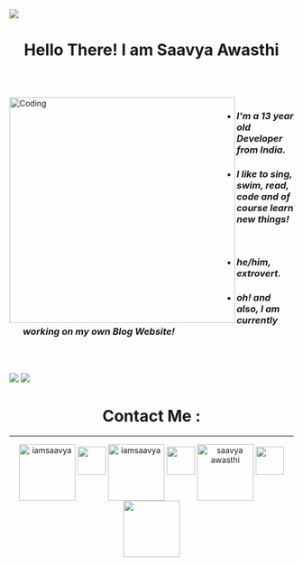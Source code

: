 

<img style= "align: left;" src="https://komarev.com/ghpvc/?username=SaavyaAwasthi&label=Profile%20views&color=eb3734&style=flat" />
<h1 align="center"> Hello There! I am Saavya Awasthi </h1> <br>
<p>
   <br>
  <img align="left" alt="Coding" width="400" src="https://cdn.dribbble.com/users/926537/screenshots/4502924/python-2.gif">
  
<ul>
  <li> <h3 align="left"> <i><b> I'm a 13 year old Developer from India.</b></i> </h3> </li> 
  <li> <h3 align="left"> <i><b> I like to sing, swim, read, code and of course learn new things! </b></i> </h3> </li><br>
  <li> <h3 align="left"> <i><b> he/him, extrovert. </b></i> </h3> </li> 
  <li> <h3 align="left"> <i><b> oh! and also, I am currently working on my own Blog Website! </b></i> </h3> </li> <br>
 <br>
  
</ul>
  
</p>
<div>
<img src="https://github-readme-stats.vercel.app/api/?username=iamsaavya&count_private=true&theme=tokyonight&show_icons=true">
  
<img src="https://github-readme-stats.vercel.app/api/top-langs/?username=iamsaavya&langs_count=5&theme=tokyonight"> 
 <br>
</div> 
<h1 align ="center" width="350px"> Contact Me : </h1>
<hr>
<div align = "center">
<a href="https://twitter.com/iamsaavya" target="blank"><img align="center" src="https://raw.githubusercontent.com/rahuldkjain/github-profile-readme-generator/master/src/images/icons/Social/twitter.svg" alt="iamsaavya" width="100" /></a>
   <img src="https://upload.wikimedia.org/wikipedia/commons/thumb/3/3a/TransparentPlaceholder.png/120px-TransparentPlaceholder.png" width=50/>
<a href="https://instagram.com/iamsaavya" target="blank"><img align="center" src="https://raw.githubusercontent.com/rahuldkjain/github-profile-readme-generator/master/src/images/icons/Social/instagram.svg" alt="iamsaavya" width="100" /></a>
   <img src="https://upload.wikimedia.org/wikipedia/commons/thumb/3/3a/TransparentPlaceholder.png/120px-TransparentPlaceholder.png" width=50/>
<a href="https://www.youtube.com/c/saavya awasthi" target="blank"><img align="center" src="https://raw.githubusercontent.com/rahuldkjain/github-profile-readme-generator/master/src/images/icons/Social/youtube.svg" alt="saavya awasthi" width="100" /></a>
   <img src="https://upload.wikimedia.org/wikipedia/commons/thumb/3/3a/TransparentPlaceholder.png/120px-TransparentPlaceholder.png" width=50/>
<a href="https://mail.google.com/mail/u/0/#inbox?compose=jrjtWvPgDcShZsjSVBqFZmJWwvMLPPhlXFhvffVDvHMdLNmvdKKDxPhWGmCtBQNWbqMktsvV"> <img align="center" src="https://image.flaticon.com/icons/png/512/552/552486.png" width=100/> </a>
   
  </div>
   

